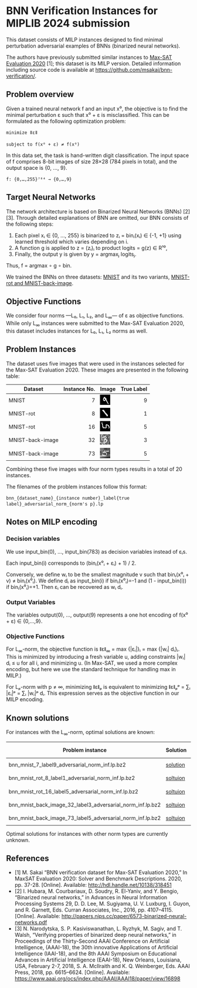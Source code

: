 # BNN Verification Instances for MIPLIB 2024 submission

This dataset consists of MILP instances designed to find minimal perturbation adversarial examples of BNNs (binarized neural networks).

The authors have previously submitted similar instances to [Max-SAT Evaluation 2020](https://maxsat-evaluations.github.io/2020/) [1]; this dataset is its MILP version. Detailed information including source code is available at <https://github.com/msakai/bnn-verification/>.

## Problem overview

Given a trained neural network f and an input x⁰, the objective is to find the minimal perturbation ε such that x⁰ + ε is misclassified. This can be formulated as the following optimization problem:

```
minimize ǁεǁ

subject to f(x⁰ + ε) ≠ f(x⁰)
```

In this data set, the task is hand-written digit classification. The input space of f comprises 8-bit images of size 28×28 (784 pixels in total), and the output space is {0, …, 9}.

```
f: {0,…,255}⁷⁸⁴ → {0,…,9}
```

## Target Neural Networks

The network architecture is based on Binarized Neural Networks (BNNs) [2][3]. Through detailed explanations of BNN are omitted, our BNN consists of the following steps:

1. Each pixel xᵢ ∈ {0, …, 255} is binarized to zᵢ = binᵢ(xᵢ) ∈ {-1, +1} using learned threshold which varies depending on i.
2. A function g is applied to z = (zᵢ)ᵢ to product logits = g(z) ∈ R¹⁰,
3. Finally, the output y is given by y = argmaxⱼ logitsⱼ.

Thus, f = argmax ∘ g ∘ bin.

We trained the BNNs on three datasets: [MNIST](https://yann.lecun.com/exdb/mnist/) and its two variants, [MNIST-rot and MNIST-back-image](http://web.archive.org/web/20180831072509/http://www.iro.umontreal.ca/~lisa/twiki/bin/view.cgi/Public/MnistVariations).

## Objective Functions

We consider four norms —L₀, L₁, L₂, and L<sub>∞</sub>— of ε  as objective functions. While only L<sub>∞</sub> instances were submitted to the Max-SAT Evaluation 2020, this dataset includes instances for L₀, L₁, L₂ norms as well.

## Problem Instances

The dataset uses five images that were used in the instances selected for the Max-SAT Evaluation 2020. These images are presented in the following table:

|Dataset|Instance No.|Image|True Label|
|-|-:|-|-:|
|MNIST|7|![](images/bnn_mnist_7_label9.png)|9|
|MNIST-rot|8|![](images/bnn_mnist_rot_8_label1.png)|1|
|MNIST-rot|16|![](images/bnn_mnist_rot_16_label5.png)|5|
|MNIST-back-image|32|![](images/bnn_mnist_back_image_32_label3.png)|3|
|MNIST-back-image|73|![](images/bnn_mnist_back_image_73_label5.png)|5|

Combining these five images with four norm types results in a total of 20 instances.

The filenames of the problem instances follow this format:

```
bnn_{dataset_name}_{instance number}_label{true label}_adversarial_norm_{norm's p}.lp
```

## Notes on MILP encoding

### Decision variables

We use input\_bin(0), …, input\_bin(783) as decision variables instead of εᵢs.

Each input\_bin(i) corresponds to (binᵢ(x⁰ᵢ + εᵢ) + 1) / 2.

Conversely, we define wᵢ to be the smallest magnitude v such that binᵢ(x⁰ᵢ + v) ≠ binᵢ(x⁰ᵢ). We define dᵢ as input\_bin(i) if binᵢ(x⁰ᵢ)=-1 and (1 - input\_bin(i)) if binᵢ(x⁰ᵢ)=+1. Then εᵢ can be recovered as wᵢ dᵢ.

### Output Variables

The variables output(0), …, output(9) represents a one hot encoding of f(x⁰ + ε) ∈ {0,…,9}.

### Objective Functions

For L<sub>∞</sub>-norm, the objective function is ǁεǁ<sub>∞</sub> = max {|εᵢ|}ᵢ = max {|wᵢ| dᵢ}ᵢ. This is minimized by introducing a fresh variable u, adding constraints |wᵢ| dᵢ ≤ u for all i, and minimizing u. (In Max-SAT, we used a more complex encoding, but here we use the standard technique for handling max in MILP.)

For Lₚ-norm with p ≠ ∞, minimizing ǁεǁₚ is equivalent to minimizing ǁεǁₚᵖ = ∑ᵢ |εᵢ|ᵖ = ∑ᵢ |wᵢ|ᵖ dᵢ. This expression serves as the objective function in our MILP encoding.

## Known solutions

For instances with the L<sub>∞</sub>-norm, optimal solutions are known:

|Problem instance|Solution| ǁεǁ<sub>∞</sub>|Original Image|Predicted Label|Perturbated Image<sup>†</sup>|Predicted Label|
|-|-|-:|-|-:|-|-:|
|bnn_mnist_7_label9_adversarial_norm_inf.lp.bz2|[solution](solutions/bnn_mnist_7_label9_adversarial_norm_inf.sol)|1|![](images/bnn_mnist_7_label9.png)|9|![](solutions/bnn_mnist_7_label9_adversarial_norm_inf.png)|5|
|bnn_mnist_rot_8_label1_adversarial_norm_inf.lp.bz2|[soltuion](solutions/bnn_mnist_rot_8_label1_adversarial_norm_inf.sol)|1|![](images/bnn_mnist_rot_8_label1.png)|1|![](solutions/bnn_mnist_rot_8_label1_adversarial_norm_inf.png)|3|
|bnn_mnist_rot_16_label5_adversarial_norm_inf.lp.bz2|[soltuion](solutions/bnn_mnist_rot_16_label5_adversarial_norm_inf.sol)|1|![](images/bnn_mnist_rot_16_label5.png)|5|![](solutions/bnn_mnist_rot_16_label5_adversarial_norm_inf.png)|7|
|bnn_mnist_back_image_32_label3_adversarial_norm_inf.lp.bz2|[soltuion](solutions/bnn_mnist_back_image_32_label3_adversarial_norm_inf.sol)|2|![](images/bnn_mnist_back_image_32_label3.png)|3|![](solutions/bnn_mnist_back_image_32_label3_adversarial_norm_inf.png)|8|
|bnn_mnist_back_image_73_label5_adversarial_norm_inf.lp.bz2|[soltuion](solutions/bnn_mnist_back_image_73_label5_adversarial_norm_inf.sol)|4|![](images/bnn_mnist_back_image_73_label5.png)|5|![](solutions/bnn_mnist_back_image_73_label5_adversarial_norm_inf.png)|3|

Optimal solutions for instances with other norm types are currently unknown.

## References

* [1] M. Sakai “BNN verification dataset for Max-SAT Evaluation 2020,”
  In MaxSAT Evaluation 2020: Solver and Benchmark Descriptions. 2020,
  pp. 37-28. [Online]. Available: <http://hdl.handle.net/10138/318451>
* [2] I. Hubara, M. Courbariaux, D. Soudry, R. El-Yaniv, and Y. Bengio, “Binarized neural networks,” in Advances in Neural Information Processing Systems 29, D. D. Lee, M. Sugiyama, U. V. Luxburg, I. Guyon, and R. Garnett, Eds. Curran Associates, Inc., 2016, pp. 4107–4115. [Online]. Available: <http://papers.nips.cc/paper/6573-binarized-neural-networks.pdf>
* [3] N. Narodytska, S. P. Kasiviswanathan, L. Ryzhyk, M. Sagiv, and T. Walsh, “Verifying properties of binarized deep neural networks,” in Proceedings of the Thirty-Second AAAI Conference on Artificial Intelligence, (AAAI-18), the 30th innovative Applications of Artificial Intelligence (IAAI-18), and the 8th AAAI Symposium on Educational Advances in Artificial Intelligence (EAAI-18), New Orleans, Louisiana, USA, February 2-7, 2018, S. A. McIlraith and K. Q. Weinberger, Eds. AAAI Press, 2018, pp. 6615–6624. [Online]. Available: <https://www.aaai.org/ocs/index.php/AAAI/AAAI18/paper/view/16898>
